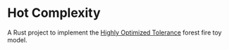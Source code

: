 # Hot Complexity

A Rust project to implement the [Highly Optimized Tolerance](https://authors.library.caltech.edu/1527/1/CARpre99.pdf) forest fire toy model. 